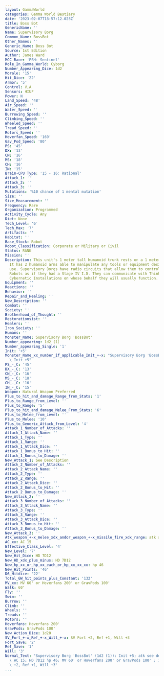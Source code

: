 ```yaml
---
layout: GammaWorld
categories: Gamma World Bestiary
date: '2023-02-07T18:57:12.023Z'
title: Boss Bot
GenericName: ''
Name: Supervisory Borg
Common_Name: BossBot
Other_Names: ''
Generic_Name: Boss Bot
Source: 1st Edition
Author: James Ward
MCC Race: 'PSH: Sentinel'
Role_In_Gamma_World: Cyborg
Number_Appearing_Dice: 1d2
Morale: '15'
Hit_Dice: '22'
Armor: '5'
Control: V,A
Sensors: HIUF
Power: N
Land_Speed: '48'
Air_Speed: ''
Water_Speed: ''
Burrowing_Speed: ''
Climbing_Speed: ''
Wheeled_Speed: ''
Tread_Speed: ''
Rotors_Speed: ''
Hoverfan_Speed: '160'
Gav_Pod_Speed: '80'
PS: '45'
DX: '13'
CN: '16'
MS: '18'
CH: '16'
IN: '15'
Brain-CPU Type: '15 - 16: Rational'
Attack_1: ''
Attack_2: ''
Attack_3: ''
Mutations: '%10 chance of 1 mental mutation'
Size: ''
Size_Measurement: ''
Frequency: Rare
Organization: Programmed
Activity_Cycle: Any
Diet: None
Tech_Level: '6'
Tech_Max: '7'
Artifacts: ''
Habitat: ''
Base_Stock: Robot
Robot_Classification: Corporate or Military or Civil
Status: RANK
Mission: ''
Description: This unit's 1 meter tall humanoid trunk rests on a 1 meter square base.
  It has 2 humanoid arms able to manipulate any tools or equipment designed for human
  use. Supervisory Borgs have radio circuits that allow them to control all other
  Robots as if they had a Stage IV I.D. They can communicate with Think Tanks and
  Cybernetic Installations on whose behalf they will usually function.
Equipment: ''
Reactions: ''
Behavior: ''
Repair_and_Healing: ''
New_Description: ''
Combat: ''
Society: ''
Brotherhood_of_Thought: ''
Restorationsist: ''
Healers: ''
Iron_Society: ''
Humans: ''
Monster_Name: Supervisory Borg 'BossBot'
Number_appearing: 1d2 (1)
Number_appearing_Single: '1'
Init: '+5'
Monster_Name_xx_number_if_applicable_Init_+-x: "Supervisory Borg 'BossBot' (1d2 (1)):\
  \ Init +5"
PS_-_C: '45'
DX_-_C: '13'
CN_-_C: '16'
MS_-_C: '18'
CH_-_C: '16'
IN_-_C: '15'
Weapon: Natural Weapon Preferred
Plus_to_hit_and_damage_Range_from_Stats: '1'
Plus_to_Range_from_Level: ''
Plus_to_Range: '5'
Plus_to_hit_and_damage_Melee_From_Stats: '6'
Plus_to_Melee_from_Level: ''
Plus_to_Melee: '10'
Plus_to_Generic_Attack_from_Level: '4'
Attack_1_Number_of_Attacks: ''
Attack_1_Attack_Name: ''
Attack_1_Type: ''
Attack_1_Range: ''
Attack_1_Attack_Dice: ''
Attack_1_Bonus_to_Hit: ''
Attack_1_Bonus_to_Damage: ''
New_Attack_1: See Description
Attack_2_Number_of_Attacks: ''
Attack_2_Attack_Name: ''
Attack_2_Type: ''
Attack_2_Range: ''
Attack_2_Attack_Dice: ''
Attack_2_Bonus_to_Hit: ''
Attack_2_Bonus_to_Damage: ''
New_Attack_2: ''
Attack_3_Number_of_Attacks: ''
Attack_3_Attack_Name: ''
Attack_3_Type: ''
Attack_3_Range: ''
Attack_3_Attack_Dice: ''
Attack_3_Bonus_to_Hit: ''
Attack_3_Bonus_to_Damage: ''
New_Attack_3: ''
Atk_weapon_+-x_melee_xdx_andor_weapon_+-x_missile_fire_xdx_range: atk see description
AC_xx: AC 15
Effective_Class_Level: '4'
New_Level: '7'
New_Hit_Dice: HD 7D12
New_HD_xdx_plus_minus: HD 7D12
New_hp_xx_or_hp_xx_each_or_hp_xx_xx_xx: hp 46
New_Hit_Points: '46'
D6_Hitdice: '22'
Total_GW_hit_points_plus_Constant: '132'
MV_xx: MV 60' or Hoverfans 200' or GravPods 100'
Walk: 60'
Fly: ''
Swim: ''
Burrow: ''
Climb: ''
Wheels: ''
Treads: ''
Rotors: ''
Hoverfans: Hoverfans 200'
GravPods: GravPods 100'
New_Action_Dice: 1d20
SV_Fort_+-x_Ref_+-x_Will_+-x: SV Fort +2, Ref +1, Will +3
Fort_Save: '2'
Ref_Save: '1'
Will: '3'
Normal_Text: "Supervisory Borg 'BossBot' (1d2 (1)): Init +5; atk see description;\
  \ AC 15; HD 7D12 hp 46; MV 60' or Hoverfans 200' or GravPods 100' ; 1d20; SV Fort\
  \ +2, Ref +1, Will +3"
...
```

